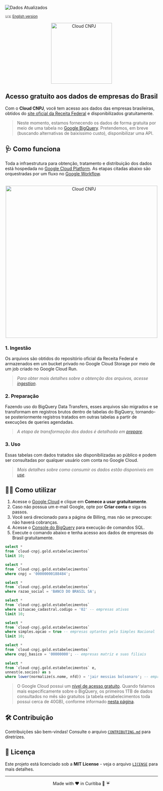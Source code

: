 ![Dados Atualizados](https://img.shields.io/badge/Dados_Atualizados-2025/03-green)


<p>
  <small>🇺🇸 <a href="README_en.md">English version</a></small>
</p>

<p align="center">
  <img src="https://firebasestorage.googleapis.com/v0/b/cloud-cnpj.firebasestorage.app/o/images%2Flogo.webp?alt=media&token=8b2851dd-ec33-4ee8-98ca-ab054c9b7f7b" width="200" alt="Cloud CNPJ">

  <h2 align="center">Acesso gratuito aos dados de empresas do Brasil</h2>
</p>

Com o **Cloud CNPJ**, você tem acesso aos dados das empresas brasileiras, obtidos do [site oficial da Receita Federal](https://dados.gov.br/dados/conjuntos-dados/cadastro-nacional-da-pessoa-juridica---cnpj) e disponibilizados gratuitamente.

> Neste momento, estamos fornecendo os dados de forma gratuita por meio de uma tabela no [Google BigQuery](https://cloud.google.com/bigquery). Pretendemos, em breve (buscando alternativas de baixíssimo custo), disponibilizar uma API.

## 🩺 Como funciona

Toda a infraestrutura para obtenção, tratamento e distribuição dos dados está hospedada no [Google Cloud Platform](https://cloud.google.com/). As etapas citadas abaixo são orquestradas por um fluxo no [Google Workflow](https://cloud.google.com/workflows).

<p align="center">
  <br/>
  <img src="https://firebasestorage.googleapis.com/v0/b/cloud-cnpj.firebasestorage.app/o/images%2Fflow_v2.webp?alt=media&token=ec153049-edbe-4772-bba5-0b23966aba36" width="500" alt="Cloud CNPJ">
</p>

### 1. Ingestão

Os arquivos são obtidos do repositório oficial da Receita Federal e armazenados em um bucket privado no Google Cloud Storage por meio de um job criado no Google Cloud Run.

> *Para obter mais detalhes sobre a obtenção dos arquivos, acesse [ingestion](./ingestion/)*.

### 2. Preparação

Fazendo uso do BigQuery Data Transfers, esses arquivos são migrados e se transformam em registros brutos dentro de tabelas do BigQuery, tornando-se posteriormente registros tratados em outras tabelas a partir de execuções de queries agendadas.

> *A etapa de transformação dos dados é detalhada em [prepare](./prepare/)*.

### 3. Uso

Essas tabelas com dados tratados são disponibilizadas ao público e podem ser consultadas por qualquer usuário com conta no Google Cloud.

> *Mais detalhes sobre como consumir os dados estão disponíveis em [use](./use/)*.

## 🚴‍♂️ Como utilizar

1. Acesse o [Google Cloud](https://cloud.google.com/) e clique em **Comece a usar gratuitamente**.
2. Caso não possua um e-mail Google, opte por **Criar conta** e siga os passos.
3. Você será direcionado para a página de Billing, mas não se preocupe: não haverá cobranças.
4. Acesse o [Console do BigQuery](https://console.cloud.google.com/bigquery) para execução de comandos SQL.
5. Execute o comando abaixo e tenha acesso aos dados de empresas do Brasil gratuitamente.

```sql
select *
from `cloud-cnpj.gold.estabelecimentos`
limit 10;

select *
from `cloud-cnpj.gold.estabelecimentos`
where cnpj = '00000000188484';

select *
from `cloud-cnpj.gold.estabelecimentos`
where razao_social = 'BANCO DO BRASIL SA';

select *
from `cloud-cnpj.gold.estabelecimentos`
where situacao_cadastral.codigo = '02' -- empresas ativas
limit 10;

select *
from `cloud-cnpj.gold.estabelecimentos`
where simples.opcao = true -- empresas optantes pelo Simples Nacional
limit 10;

select *
from `cloud-cnpj.gold.estabelecimentos`
where cnpj_basico = '00000000'; -- empresas matriz e suas filiais
 
select *
from `cloud-cnpj.gold.estabelecimentos` e,
unnest(e.socios) as s
where lower(normalize(s.nome, nfd)) = 'jair messias bolsonaro'; -- empresas por sócio
```

> O Google Cloud possui um [nível de acesso gratuito](https://cloud.google.com/free). Quando falamos mais especificamente sobre o BigQuery, os primeiros 1TB de dados consultados no mês são gratuitos (a tabela estabelecimentos toda possui cerca de 40GB), conforme informado [nesta página](https://cloud.google.com/bigquery/pricing?#free-tier).

## 🛠️ Contribuição

Contribuições são bem-vindas! Consulte o arquivo [`CONTRIBUTING.md`](CONTRIBUTING.md) para diretrizes.

## 📜 Licença

Este projeto está licenciado sob a **MIT License** - veja o arquivo [`LICENSE`](LICENSE) para mais detalhes.

---

<p align="center">Made with ❤️ in Curitiba 🌳 ☔️</p>

